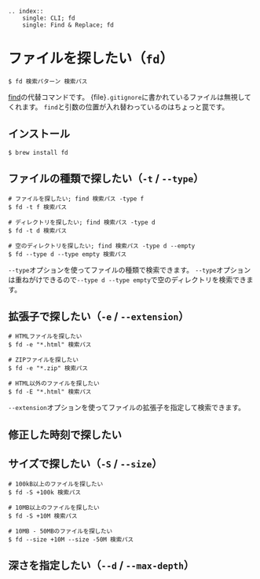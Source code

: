 ```{eval-rst}
.. index::
    single: CLI; fd
    single: Find & Replace; fd
```

# ファイルを探したい（``fd``）

```console
$ fd 検索パターン 検索パス
```

[find](./command-find.md)の代替コマンドです。
{file}`.gitignore`に書かれているファイルは無視してくれます。
``find``と引数の位置が入れ替わっているのはちょっと罠です。

## インストール

```console
$ brew install fd
```

## ファイルの種類で探したい（``-t`` / ``--type``）

```console
# ファイルを探したい; find 検索パス -type f
$ fd -t f 検索パス

# ディレクトリを探したい; find 検索パス -type d
$ fd -t d 検索パス

# 空のディレクトリを探したい; find 検索パス -type d --empty
$ fd --type d --type empty 検索パス
```

``--type``オプションを使ってファイルの種類で検索できます。
``--type``オプションは重ねがけできるので``--type d --type empty``で空のディレクトリを検索できます。

## 拡張子で探したい（``-e`` / ``--extension``）

```console
# HTMLファイルを探したい
$ fd -e "*.html" 検索パス

# ZIPファイルを探したい
$ fd -e "*.zip" 検索パス

# HTML以外のファイルを探したい
$ fd -E "*.html" 検索パス
```

``--extension``オプションを使ってファイルの拡張子を指定して検索できます。

## 修正した時刻で探したい

## サイズで探したい（``-S`` / ``--size``）

```console
# 100kB以上のファイルを探したい
$ fd -S +100k 検索パス

# 10MB以上のファイルを探したい
$ fd -S +10M 検索パス

# 10MB - 50MBのファイルを探したい
$ fd --size +10M --size -50M 検索パス
```

## 深さを指定したい（``--d`` / ``--max-depth``）
